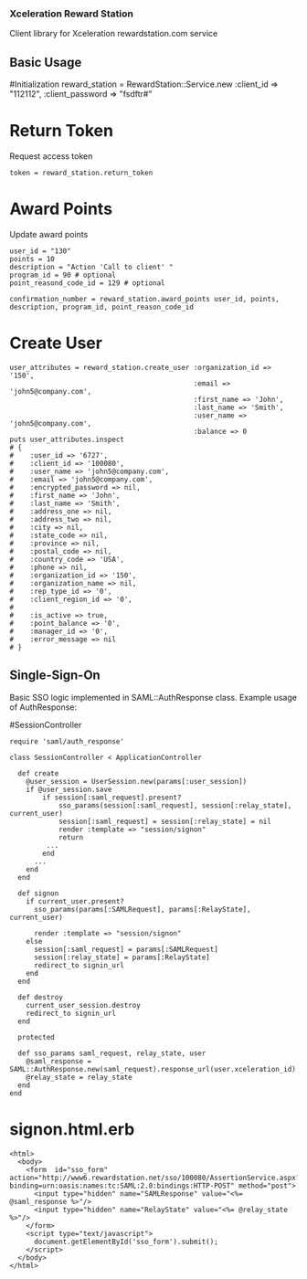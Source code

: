 ### Xceleration Reward Station

Client library for Xceleration rewardstation.com service


## Basic Usage

#Initialization
    reward_station = RewardStation::Service.new :client_id => "112112", :client_password => "fsdftr#"

# Return Token
Request access token

    token = reward_station.return_token

# Award Points
Update award points

    user_id = "130"
    points = 10
    description = "Action 'Call to client' "
    program_id = 90 # optional
    point_reasond_code_id = 129 # optional

    confirmation_number = reward_station.award_points user_id, points, description, program_id, point_reason_code_id

# Create User

    user_attributes = reward_station.create_user :organization_id => '150',
                                                 :email => 'john5@company.com',
                                                 :first_name => 'John',
                                                 :last_name => 'Smith',
                                                 :user_name => 'john5@company.com',
                                                 :balance => 0
    puts user_attributes.inspect
    # {
    #    :user_id => '6727',
    #    :client_id => '100080',
    #    :user_name => 'john5@company.com',
    #    :email => 'john5@company.com',
    #    :encrypted_password => nil,
    #    :first_name => 'John',
    #    :last_name => 'Smith',
    #    :address_one => nil,
    #    :address_two => nil,
    #    :city => nil,
    #    :state_code => nil,
    #    :province => nil,
    #    :postal_code => nil,
    #    :country_code => 'USA',
    #    :phone => nil,
    #    :organization_id => '150',
    #    :organization_name => nil,
    #    :rep_type_id => '0',
    #    :client_region_id => '0',
    #
    #    :is_active => true,
    #    :point_balance => '0',
    #    :manager_id => '0',
    #    :error_message => nil
    # }


## Single-Sign-On

Basic SSO logic implemented in SAML::AuthResponse class. Example usage of AuthResponse:

#SessionController

    require 'saml/auth_response'

    class SessionController < ApplicationController

      def create
        @user_session = UserSession.new(params[:user_session])
        if @user_session.save
            if session[:saml_request].present?
                sso_params(session[:saml_request], session[:relay_state], current_user)
                session[:saml_request] = session[:relay_state] = nil
                render :template => "session/signon"
                return
             ...
            end
          ...
        end
      end

      def signon
        if current_user.present?
          sso_params(params[:SAMLRequest], params[:RelayState], current_user)

          render :template => "session/signon"
        else
          session[:saml_request] = params[:SAMLRequest]
          session[:relay_state] = params[:RelayState]
          redirect_to signin_url
        end
      end

      def destroy
        current_user_session.destroy
        redirect_to signin_url
      end

      protected

      def sso_params saml_request, relay_state, user
        @saml_response = SAML::AuthResponse.new(saml_request).response_url(user.xceleration_id)
        @relay_state = relay_state
      end
    end

# signon.html.erb

    <html>
      <body>
        <form  id="sso_form" action="http://www6.rewardstation.net/sso/100080/AssertionService.aspx?binding=urn:oasis:names:tc:SAML:2.0:bindings:HTTP-POST" method="post">
          <input type="hidden" name="SAMLResponse" value="<%= @saml_response %>"/>
          <input type="hidden" name="RelayState" value="<%= @relay_state %>"/>
        </form>
        <script type="text/javascript">
          document.getElementById('sso_form').submit();
        </script>
      </body>
    </html>

